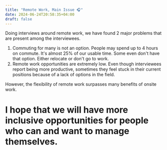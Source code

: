 ```yaml
---
title: "Remote Work, Main Issue 🎧️"
date: 2024-06-24T20:58:35+04:00
draft: false
---
```


Doing interviews around remote work, we have found 2 major problems that are present among the interviewees.

1. Commuting for many is not an option. People may spend up to 4 hours on commute. It's almost 25% of our usable time. Some even don't have that option. Either relocate or don't go to work.
2. Remote work opportunities are extremely low. Even though interviewees report being more productive, sometimes they feel stuck in their current positions because of a lack of options in the field. 

However, the flexibility of remote work surpasses many benefits of onsite work.

# I hope that we will have more inclusive opportunities for people who can and want to manage themselves.